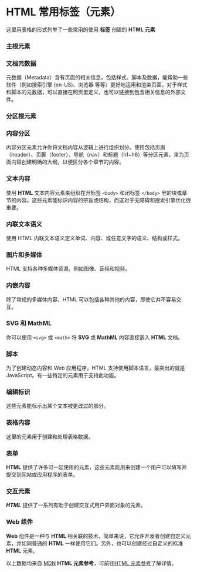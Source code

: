 <script setup>
    import { EffectElements } from "@data/html/effectElements.js"
    const baseHtmlUrl = "https://developer.mozilla.org/zh-CN/docs/Web/HTML/Element/"
    const SvgAndMathUrl = "https://developer.mozilla.org/zh-CN/docs/Web/"
    const head = [ { label:'元素', prop:'code', align:'left' }, {label:'描述', prop:'desc', align:'left' } ] 
    const {
       主根元素,
       文档元数据,
       分区根元素,
       内容分区,
       文本内容,
       内联文本语义,
       图片和多媒体,
       内嵌内容,
       SVG和MathML,
       脚本,
       编辑标识,
       表格内容,
       表单,
       交互元素,
       Web组件
    } = EffectElements
</script>

# HTML 常用标签（元素）
这里用表格的形式列举了一些常用的使用 **标签** 创建的 **HTML** **元素**

### 主根元素
<Mtable :head=head :data=主根元素 :linkUrl=baseHtmlUrl></Mtable>

### 文档元数据
元数据（Metadata）含有页面的相关信息，包括样式、脚本及数据，能帮助一些软件（例如搜索引擎 (en-US)、浏览器 等等）更好地运用和渲染页面。对于样式和脚本的元数据，可以直接在网页里定义，也可以链接到包含相关信息的外部文件。
<Mtable :head=head :data=文档元数据 :linkUrl=baseHtmlUrl></Mtable>

### 分区根元素
<Mtable :head=head :data=分区根元素 :linkUrl=baseHtmlUrl></Mtable>

### 内容分区
内容分区元素允许你将文档内容从逻辑上进行组织划分。使用包括页眉（header）、页脚（footer）、导航（nav）和标题（h1~h6）等分区元素，来为页面内容创建明确的大纲，以便区分各个章节的内容。    
<Mtable :head=head :data=内容分区 :linkUrl=baseHtmlUrl></Mtable>

### 文本内容
使用 **HTML** 文本内容元素来组织在开标签 ```<body>``` 和闭标签 ```</body>``` 里的块或章节的内容。这些元素能标识内容的宗旨或结构，而这对于无障碍和搜索引擎优化很重要。
<Mtable :head=head :data=文本内容 :linkUrl=baseHtmlUrl></Mtable>

### 内联文本语义
使用 HTML 内联文本语义定义单词、内容、或任意文字的语义、结构或样式。
<Mtable :head=head :data=内联文本语义 :linkUrl=baseHtmlUrl></Mtable>

### 图片和多媒体
HTML 支持各种多媒体资源，例如图像、音频和视频。
<Mtable :head=head :data=图片和多媒体 :linkUrl=baseHtmlUrl></Mtable>

### 内嵌内容
除了常规的多媒体内容，HTML 可以包括各种其他的内容，即使它并不容易交互。
<Mtable :head=head :data=内嵌内容 :linkUrl=baseHtmlUrl></Mtable>

### SVG 和 MathML
你可以使用 ```<svg>``` 或 ```<math>``` 将 **SVG** 或 **MathML** 内容直接嵌入 **HTML** 文档。
<Mtable :head=head :data=SVG和MathML :linkUrl=SvgAndMathUrl></Mtable>

### 脚本
为了创建动态内容和 Web 应用程序，HTML 支持使用脚本语言，最突出的就是 JavaScript。有一些特定的元素用于支持此功能。
<Mtable :head=head :data=脚本 :linkUrl=baseHtmlUrl></Mtable>

### 编辑标识
这些元素能标示出某个文本被更改过的部分。
<Mtable :head=head :data=编辑标识 :linkUrl=baseHtmlUrl></Mtable>

### 表格内容
这里的元素用于创建和处理表格数据。
<Mtable :head=head :data=表格内容 :linkUrl=baseHtmlUrl></Mtable>

### 表单
**HTML** 提供了许多可一起使用的元素，这些元素能用来创建一个用户可以填写并提交到网站或应用程序的表单。
<Mtable :head=head :data=表单 :linkUrl=baseHtmlUrl></Mtable>

### 交互元素
***HTML*** 提供了一系列有助于创建交互式用户界面对象的元素。
<Mtable :head=head :data=交互元素 :linkUrl=baseHtmlUrl></Mtable>

### Web 组件
**Web** 组件是一种与 **HTML** 相关联的技术，简单来说，它允许开发者创建自定义元素，并如同普通的 **HTML** 一样使用它们。另外，也可以创建经过自定义的标准 **HTML** 元素。
<Mtable :head=head :data=Web组件 :linkUrl=baseHtmlUrl></Mtable>
       
<infoBox>

以上数据均来自 [MDN](https://developer.mozilla.org/zh-CN/) **HTML 元素参考**，可前往[HTML 元素参考](https://developer.mozilla.org/zh-CN/docs/Web/HTML/Element)了解详情。

</infoBox>
